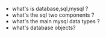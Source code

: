 - what's is database,sql,mysql ?
- what's the sql two components ?
- what's the main mysql data types ?
- what's database objects?